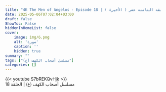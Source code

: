 ```yaml
---
title: "4K The Men of Angelos - Episode 18 | مسلسل أصحاب الكهف - الحلقة الثامنة عشر ( الأخيرة )"
date: 2025-05-06T07:02:04+03:00
draft: false
ShowToc: False
hiddenInHomeList: false
cover:
    image: img/6.png
    alt: 'صورة'
    caption: ''
    hidden: true
summary: ""
tags: ["مسلسل أصحاب الكهف (ع)"]
categories: []
---
```


{{< youtube S7bREKQvHjk >}}
<br>
مسلسل أصحاب الكهف (ع) | الحلقة 18
